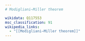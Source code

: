 ```yaml
---
# Modigliani–Miller theorem

wikidata: Q117553
msc_classification: 91
wikipedia_links:
  - "[[Modigliani–Miller theorem]]"
---
```

